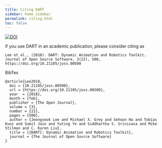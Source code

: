 ```yaml
---
title: Citing DART
sidebar: home_sidebar
permalink: citing.html
toc: false
---
```


[![DOI](http://joss.theoj.org/papers/10.21105/joss.00500/status.svg)](https://doi.org/10.21105/joss.00500)

If you use DART in an academic publication, please consider citing as
```
Lee et al., (2018). DART: Dynamic Animation and Robotics Toolkit. Journal of Open Source Software, 3(22), 500, https://doi.org/10.21105/joss.00500
```
BibTex
```
@article{Lee2018,
  doi = {10.21105/joss.00500},
  url = {https://doi.org/10.21105/joss.00500},
  year  = {2018},
  month = {feb},
  publisher = {The Open Journal},
  volume = {3},
  number = {22},
  pages = {500},
  author = {Jeongseok Lee and Michael X. Grey and Sehoon Ha and Tobias Kunz and Sumit Jain and Yuting Ye and Siddhartha S. Srinivasa and Mike Stilman and C. Karen Liu},
  title = {{DART}: Dynamic Animation and Robotics Toolkit},
  journal = {The Journal of Open Source Software}
}
```
